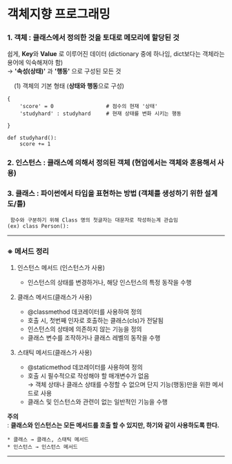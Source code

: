 # 객체지향 프로그래밍

### 1. 객체 : 클래스에서 정의한 것을 토대로 메모리에 할당된 것

쉽게, **Key**와 **Value** 로 이루어진 데이터 (dictionary 중에 하나임, dict보다는 객체라는 용어에 익숙해져야 함)  
    → **'속성(상태)'** 과 **'행동'** 으로 구성된 모든 것 



    (1) 객체의 기본 형태 (**상태와 행동**으로 구성)

```
{
    'score' = 0                 # 점수의 현재 '상태'
    'studyhard' : studyhard     # 현재 상태를 변화 시키는 행동

}

def studyhard():
    score += 1
```

### 2. 인스턴스 : 클래스에 의해서 정의된 객체 (현업에서는 객체와 혼용해서 사용)

### 3. 클래스 : 파이썬에서 타입을 표현하는 방법 (객체를 생성하기 위한 설계도/틀)  
```
 함수와 구분하기 위해 Class 명의 첫글자는 대문자로 작성하는계 관습임  
(ex) class Person():
```
------------------

### ※ 메서드 정리  
1. 인스턴스 메서드 (인스턴스가 사용)
    * 인스턴스의 상태를 변경하거나, 해당 인스턴스의 특정 동작을 수행  
   
2. 클래스 메서드(클래스가 사용)
    * @classmethod 데코레이터를 사용하여 정의
    * 호출 시, 첫번째 인자로 호출하는 클래스(cls)가 전달됨
    * 인스턴스의 상태에 의존하지 않는 기능을 정의  
    * 클래스 변수를 조작하거나 클래스 레벨의 동작을 수행  

3. 스태틱 메서드(클래스가 사용)
    * @staticmethod 데코레이터를 사용하여 정의
    * 호출 시 필수적으로 작성해야 할 매개변수가 없음  
          → 객체 상태나 클래스 상태를 수정할 수 없으며 단지 기능(행동)만을 위한 메서드로 사용
    * 클래스 및 인스턴스와 관련이 없는 일반적인 기능을 수행

**주의**   
: **클래스와 인스턴스는 모든 메서드를 호출 할 수 있지만, 하기와 같이 사용하도록 한다.**  
  
    * 클래스 → 클래스, 스태틱 메서드  
    * 인스턴스 → 인스턴스 메서드  
--------
